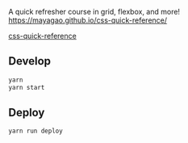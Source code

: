 A quick refresher course in grid, flexbox, and more! https://mayagao.github.io/css-quick-reference/

[css-quick-reference](https://user-images.githubusercontent.com/5186564/42080376-5bd34404-7b37-11e8-8209-04be08ded9ac.gif)

## Develop

```bash
yarn
yarn start
```

## Deploy

```bash
yarn run deploy
```
